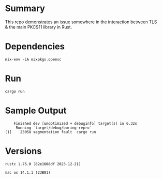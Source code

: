 # Summary
This repo demonstrates an issue somewhere in the interaction
between TLS & the main PKCS11 library in Rust.

# Dependencies
```shell
nix-env -iA nixpkgs.opensc
```

# Run
```shell
cargo run
```

# Sample Output
```shell
    Finished dev [unoptimized + debuginfo] target(s) in 0.32s
     Running `target/debug/boring-repro`
[1]    25058 segmentation fault  cargo run
```

# Versions
`rustc 1.75.0 (82e1608df 2023-12-21)`

`mac os 14.1.1 (23B81)`

